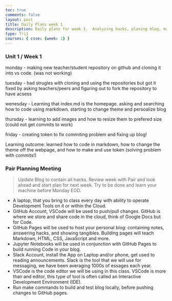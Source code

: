 ```yaml
---
toc: true
comments: false
layout: post
title: Daily Plans week 1
description: Daily plans for week 1.  Analyzing hacks, planing blog, making blog
type: Tri1
courses: { csse: {week: 1} }
---
```


### Unit 1 / Week 1
monday - making new teacher/student repository on github and cloning it into vs code. (was not working)

tuesday - had strugles with cloning and using the repositories but got it fixed by asking teachers/peers and figuring out to fork the repository to have acsess

wenesday - Learning that index.md is the homepage.  asking and searching how to code using markdown.  starting to change theme and persoalize blog

thursday - learning to add images and how to resize them to prefered size (could not get commits to work)

friday - creating token to fix commiting problem and fixing up blog!

Learning outcome: learned how to code in markdown,  how to change the theme off the webpage, and how to make and use token (solving problem with commits!)


### Pair Planning Meeting
> Update Blog to contain all hacks.  Review week with Pair and look ahead and start plan for next week.  Try to be done and learn your machine before Monday EOD.
- A laptop, that you bring to class every day with ability to operate Development Tools on it or within the Cloud.
- GitHub Account, VSCode will be used to push/pull changes. GitHub is where we store and share code in the cloud, think of Google Docs but for Code.
- GitHub Pages will be used to host your personal blog: containing notes, answering hacks, and showing tangibles.  Building pages will teach Markdown, HTML, CSS, JavaScript and more.
- Jupyter Notebooks will be used in conjunction with GitHub Pages to build running Code in your blog.
- Slack Account, install the App on Laptop and/or phone, get used to reading announcements. Slack is the tool that we will use for messaging, we have been averaging 1000s of essages each year.
- VSCode is the code editor we will be using in this class.  VSCode is more than and editor, this type of tool is often called an Interactive Development Environment (IDE). 
- Run make commands to build and test blog locally, before pushing changes to GitHub pages.
